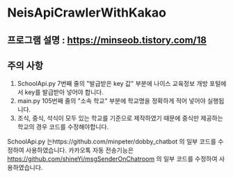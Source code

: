 # NeisApiCrawlerWithKakao

## 프로그램 설명 : https://minseob.tistory.com/18

## 주의 사항
1. SchoolApi.py 7번째 줄의 "발급받은 key 값" 부분에 나이스 교육정보 개방 포털에서 key를 발급받아 넣어야 합니다.
2. main.py 105번째 줄의 "소속 학교" 부분에 학교명을 정확하게 적어 넣어야 실행됩니다.
3. 조식, 중식, 석식이 모두 있는 학교를 기준으로 제작하였기 때문에 중식만 제공하는 학교의 경우 코드를 수정해야합니다.


SchoolApi.py 는https://github.com/minpeter/dobby_chatbot 의 일부 코드를 수정하여 사용하였습니다.
카카오톡 자동 전송기능은 https://github.com/shineYi/msgSenderOnChatroom 의 일부 코드를 수정하여 사용하였습니다.
